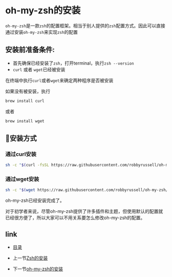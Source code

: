 # oh-my-zsh的安装

`oh-my-zsh`是一款`zsh`的配置框架。相当于别人提供的`zsh`配置方式。因此可以直接通过安装`oh-my-zsh`来实现`zsh`的配置

## 安装前准备条件:

* 首先确保已经安装了`zsh`，打开terminal，执行`zsh --version`
* `curl` 或者 `wget`已经被安装

在终端中执行`curl`或者`wget`来确定两种程序是否被安装

如果没有被安装，执行

```bash
brew install curl
```

或者

```bash
brew install wget
```

## 安装方式

### 通过curl安装

```bash
sh -c "$(curl -fsSL https://raw.githubusercontent.com/robbyrussell/oh-my-zsh/master/tools/install.sh)"
```

### 通过wget安装

```bash
sh -c "$(wget https://raw.githubusercontent.com/robbyrussell/oh-my-zsh/master/tools/install.sh -O -)"
```

oh-my-zsh已经安装完成了。

对于初学者来说，尽管oh-my-zsh提供了许多插件和主题，但使用默认的配置就已经很方便了，所以大家可以不用关系要怎么修改oh-my-zsh的配置。

## link

* [目录](README.md)

* 上一节[Zsh的安装](03.1.md)

* 下一节[oh-my-zsh的安装](04.0.md)